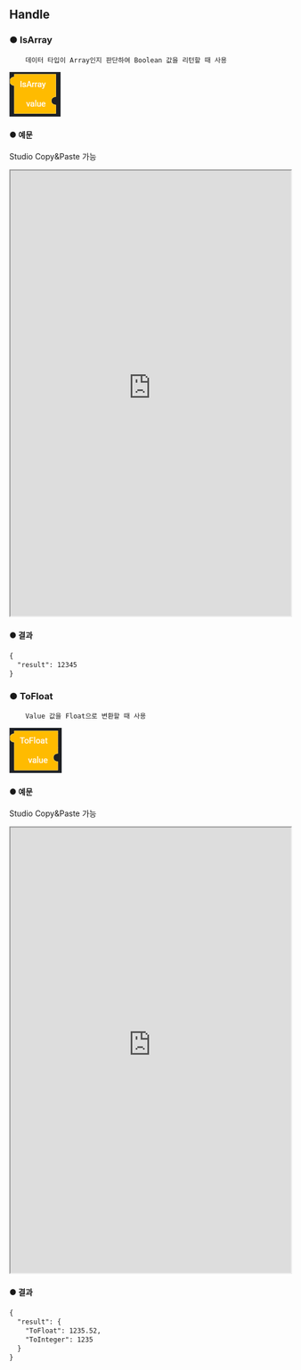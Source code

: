 ## Handle

### ● IsArray

        데이터 타입이 Array인지 판단하여 Boolean 값을 리턴할 때 사용

![](../../../img/assets/image%20%28102%29.png)

#### ● 예문

<p class='comment'>Studio Copy&Paste 가능</p>
<iframe
    src="https://d1sxhpvag16wqc.cloudfront.net/v3.1.0/handle/isArray"
    width="100%"
    height="800px"
    allow=""
    sandbox="allow-scripts allow-same-origin" />
<div class="display-pdf">
    <p><img src="../../../img/assets/image%20%28384%29.png" alt="" /></p>
    <p><img src="../../../img/assets/image%20%28412%29.png" alt="" /></p>
    <p><img src="../../../img/assets/image%20%28445%29.png" alt="" /></p>
    <p><img src="../../../img/assets/image%20%28438%29.png" alt="" /></p>
</div>

#### ● 결과

```text
{
  "result": {
    "string": false,
    "int": false,
    "float": false,
    "boolean": false,
    "null": false,
    "array": true
  }
}
```

### ● IsBoolean

        데이터 타입이 Boolean인지 판단하여 Boolean 값을 리턴할 때 사용

![](../../../img/assets/image%20%2871%29.png)

#### ● 예문

<p class='comment'>Studio Copy&Paste 가능</p>
<iframe
    src="https://d1sxhpvag16wqc.cloudfront.net/v3.1.0/handle/isBoolean"
    width="100%"
    height="800px"
    allow=""
    sandbox="allow-scripts allow-same-origin"/>
<div class="display-pdf">
    <p><img src="../../../img/assets/image%20%28409%29.png" alt="" /></p>
    <p><img src="../../../img/assets/image%20%28444%29.png" alt="" /></p>
    <p><img src="../../../img/assets/image%20%28446%29.png" alt="" /></p>
    <p><img src="../../../img/assets/image%20%28437%29.png" alt="" /></p>
</div>

#### ● 결과

```text
{
  "result": {
    "string": false,
    "int": false,
    "float": false,
    "boolean": true,
    "null": false,
    "array": false
  }
}
```

### ● IsFloat

        데이터 타입이 Float인지 판단하여 Boolean 값을 리턴할 때 사용

![](../../../img/assets/image%20%28112%29.png)

#### ● 예문

<p class='comment'>Studio Copy&Paste 가능</p>
<iframe
    src="https://d1sxhpvag16wqc.cloudfront.net/v3.1.0/handle/isFloat"
    width="100%"
    height="800px"
    allow=""
    sandbox="allow-scripts allow-same-origin"/>
<div class="display-pdf">
    <p><img src="../../../img/assets/image%20%28387%29.png" alt="" /></p>
    <p><img src="../../../img/assets/image%20%28385%29.png" alt="" /></p>
    <p><img src="../../../img/assets/image%20%28415%29.png" alt="" /></p>
    <p><img src="../../../img/assets/image%20%28396%29.png" alt="" /></p>
</div>

#### ● 결과

```text
{
  "result": {
    "string": false,
    "int": false,
    "float": true,
    "boolean": false,
    "null": false,
    "array": false
  }
}
```

### ● IsInteger

        데이터 타입이 Integer인지 판단하여 Boolean 값을 리턴할 때 사용

![](../../../img/assets/image%20%28199%29.png)

#### ● 예문

<p class='comment'>Studio Copy&Paste 가능</p>
<iframe
    src="https://d1sxhpvag16wqc.cloudfront.net/v3.1.0/handle/isInteger"
    width="100%"
    height="800px"
    allow=""
    sandbox="allow-scripts allow-same-origin"/>
<div class="display-pdf">
    <p><img src="../../../img/assets/image%20%28455%29.png" alt="" /></p>
    <p><img src="../../../img/assets/image%20%28457%29.png" alt="" /></p>
    <p><img src="../../../img/assets/image%20%28392%29.png" alt="" /></p>
    <p><img src="../../../img/assets/image%20%28430%29.png" alt="" /></p>
</div>

#### ● 결과

```text
{
  "result": {
    "string": false,
    "int": true,
    "float": false,
    "boolean": false,
    "null": false,
    "array": false
  }
}
```

### ● IsNull

        데이터 타입이 Null인지 판단하여 Boolean 값을 리턴할 때 사용

![](../../../img/assets/image%20%28434%29.png)

#### ● 예문

<p class='comment'>Studio Copy&Paste 가능</p>
<iframe
    src="https://d1sxhpvag16wqc.cloudfront.net/v3.1.0/handle/isNull"
    width="100%"
    height="800px"
    allow=""
    sandbox="allow-scripts allow-same-origin"/>
<div class="display-pdf">
    <p><img src="../../../img/assets/image%20%28421%29.png" alt="" /></p>
    <p><img src="../../../img/assets/image%20%28453%29.png" alt="" /></p>
    <p><img src="../../../img/assets/image%20%28442%29.png" alt="" /></p>
    <p><img src="../../../img/assets/image%20%28407%29.png" alt="" /></p>
</div>

#### ● 결과

```text
{
  "result": {
    "string": false,
    "int": false,
    "float": false,
    "boolean": false,
    "null": true,
    "array": false
  }
}
```

### ● IsNumeric

        데이터 타입이 Numeric인지 판단하여 Boolean 값을 리턴할 때 사용

![](../../../img/assets/image%20%28160%29.png)

#### ● 예문

<p class='comment'>Studio Copy&Paste 가능</p>
<iframe
    src="https://d1sxhpvag16wqc.cloudfront.net/v3.1.0/handle/isNumeric"
    width="100%"
    height="800px"
    allow=""
    sandbox="allow-scripts allow-same-origin"/>
<div class="display-pdf">
    <p><img src="../../../img/assets/image%20%28423%29.png" alt="" /></p>
    <p><img src="../../../img/assets/image%20%28399%29.png" alt="" /></p>
    <p><img src="../../../img/assets/image%20%28380%29.png" alt="" /></p>
    <p><img src="../../../img/assets/image%20%28404%29.png" alt="" /></p>
</div>

#### ● 결과

```text
{
  "result": {
    "string": false,
    "int": true,
    "float": true,
    "boolean": false,
    "null": false,
    "array": false
  }
}
```

### ● IsString

        데이터 타입이 String인지 판단하여 Boolean 값을 리턴할 때 사용

![](../../../img/assets/image%20%28172%29.png)

#### ● 예문

<p class='comment'>Studio Copy&Paste 가능</p>
<iframe
    src="https://d1sxhpvag16wqc.cloudfront.net/v3.1.0/handle/isString"
    width="100%"
    height="800px"
    allow=""
    sandbox="allow-scripts allow-same-origin"/>
<div class="display-pdf">
    <p><img src="../../../img/assets/image%20%28398%29.png" alt="" /></p>
    <p><img src="../../../img/assets/image%20%28419%29.png" alt="" /></p>
    <p><img src="../../../img/assets/image%20%28441%29.png" alt="" /></p>
    <p><img src="../../../img/assets/image%20%28400%29.png" alt="" /></p>
</div>

#### ● 결과

```text
{
  "result": {
    "string": true,
    "int": false,
    "float": false,
    "boolean": false,
    "null": false,
    "array": false
  }
}
```

### ● ToString

        Value 값을 문자열로 형 변환할 때 사용

![](../../../img/assets/image%20%28197%29.png)

#### ● 예문

<p class='comment'>Studio Copy&Paste 가능</p>
<iframe
    src="https://d1sxhpvag16wqc.cloudfront.net/v3.1.0/handle/toString"
    width="100%"
    height="800px"
    allow=""
    sandbox="allow-scripts allow-same-origin"/>

#### ● 결과

```text
{
  "result": "396121"
}
```

### ● ToInteger

        Value 값을 Integer로 변환할 때 사용

![](../../../img/assets/image%20%2880%29.png)

#### ● 예문

<p class='comment'>Studio Copy&Paste 가능</p>
<iframe
    src="https://d1sxhpvag16wqc.cloudfront.net/v3.1.0/handle/toInteger"
    width="100%"
    height="800px"
    allow=""
    sandbox="allow-scripts allow-same-origin"/>
</iframe>

#### ● 결과

```text
{
  "result": 12345
}
```

### ● ToFloat

        Value 값을 Float으로 변환할 때 사용

![](../../../img/assets/image%20%2898%29.png)

#### ● 예문

<p class='comment'>Studio Copy&Paste 가능</p>
<iframe
    src="https://d1sxhpvag16wqc.cloudfront.net/v3.1.0/handle/toFloat"
    width="100%"
    height="800px"
    allow=""
    sandbox="allow-scripts allow-same-origin"/>
</iframe>

#### ● 결과

```text
{
  "result": {
    "ToFloat": 1235.52,
    "ToInteger": 1235
  }
}
```
